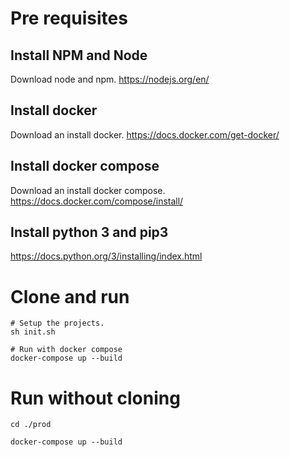 # Pre requisites

## Install NPM and Node

Download node and npm. https://nodejs.org/en/

## Install docker

Download an install docker. https://docs.docker.com/get-docker/

## Install docker compose

Download an install docker compose. https://docs.docker.com/compose/install/

## Install python 3 and pip3

https://docs.python.org/3/installing/index.html

# Clone and run

```
# Setup the projects.
sh init.sh

# Run with docker compose
docker-compose up --build

```

# Run without cloning

```
cd ./prod

docker-compose up --build
```